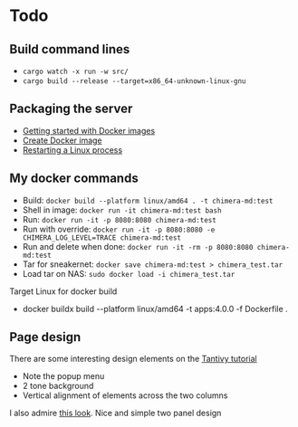 # Todo

## Build command lines

* `cargo watch -x run -w src/`
* `cargo build --release --target=x86_64-unknown-linux-gnu`

## Packaging the server

* [Getting started with Docker images](https://depot.dev/blog/docker-build-image)
* [Create Docker image](https://docs.docker.com/build/building/base-images/)
* [Restarting a Linux process](https://www.baeldung.com/linux/restart-running-process-failure)

## My docker commands

* Build: `docker build --platform linux/amd64 . -t chimera-md:test`
* Shell in image: `docker run -it chimera-md:test bash`
* Run: `docker run -it -p 8080:8080 chimera-md:test`
* Run with override: `docker run -it -p 8080:8080 -e CHIMERA_LOG_LEVEL=TRACE chimera-md:test`
* Run and delete when done: `docker run -it -rm -p 8080:8080 chimera-md:test`
* Tar for sneakernet: `docker save chimera-md:test > chimera_test.tar`
* Load tar on NAS: `sudo docker load -i chimera_test.tar`

Target Linux for docker build

* docker buildx build --platform linux/amd64 -t apps:4.0.0 -f Dockerfile .

## Page design

There are some interesting design elements on the [Tantivy tutorial](https://tantivy-search.github.io/examples/basic_search.html)

* Note the popup menu
* 2 tone background
* Vertical alignment of elements across the two columns

I also admire [this look](https://ryhl.io/blog/actors-with-tokio/). Nice and simple two panel design
